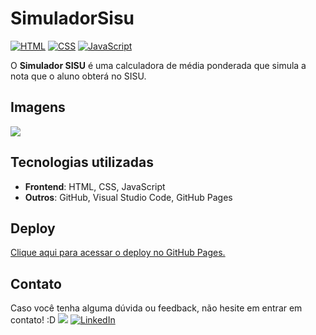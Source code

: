 # SimuladorSisu
[![HTML](https://img.shields.io/badge/HTML-%23E34F26.svg?logo=html5&logoColor=white)](#)
[![CSS](https://img.shields.io/badge/CSS-1572B6?logo=css3&logoColor=fff)](#)
[![JavaScript](https://img.shields.io/badge/JavaScript-F7DF1E?logo=javascript&logoColor=000)](#)

O **Simulador SISU** é uma calculadora de média ponderada que simula a nota que o aluno obterá no SISU.

## Imagens
<img src="https://i.imgur.com/wjxAMVT.jpeg">

## Tecnologias utilizadas
- **Frontend**: HTML, CSS, JavaScript
- **Outros**: GitHub, Visual Studio Code, GitHub Pages

## Deploy
[Clique aqui para acessar o deploy no GitHub Pages.](https://lumahloi.github.io/simulador-sisu/)

## Contato
Caso você tenha alguma dúvida ou feedback, não hesite em entrar em contato! :D <img src="https://images-wixmp-ed30a86b8c4ca887773594c2.wixmp.com/f/dc6fef0c-9d21-42dd-a18b-9573936309d1/da5palh-65273507-8a15-454d-ae2e-0bbb970f8a16.gif?token=eyJ0eXAiOiJKV1QiLCJhbGciOiJIUzI1NiJ9.eyJzdWIiOiJ1cm46YXBwOjdlMGQxODg5ODIyNjQzNzNhNWYwZDQxNWVhMGQyNmUwIiwiaXNzIjoidXJuOmFwcDo3ZTBkMTg4OTgyMjY0MzczYTVmMGQ0MTVlYTBkMjZlMCIsIm9iaiI6W1t7InBhdGgiOiJcL2ZcL2RjNmZlZjBjLTlkMjEtNDJkZC1hMThiLTk1NzM5MzYzMDlkMVwvZGE1cGFsaC02NTI3MzUwNy04YTE1LTQ1NGQtYWUyZS0wYmJiOTcwZjhhMTYuZ2lmIn1dXSwiYXVkIjpbInVybjpzZXJ2aWNlOmZpbGUuZG93bmxvYWQiXX0.TrXzBGCo6VqptVKxxVoJSuRLqrPXOQgVZdRYwfCyybc"> [![LinkedIn](https://img.shields.io/badge/LinkedIn-0A66C2?logo=linkedin&logoColor=fff)](https://www.linkedin.com/in/lumah-pereira/)
